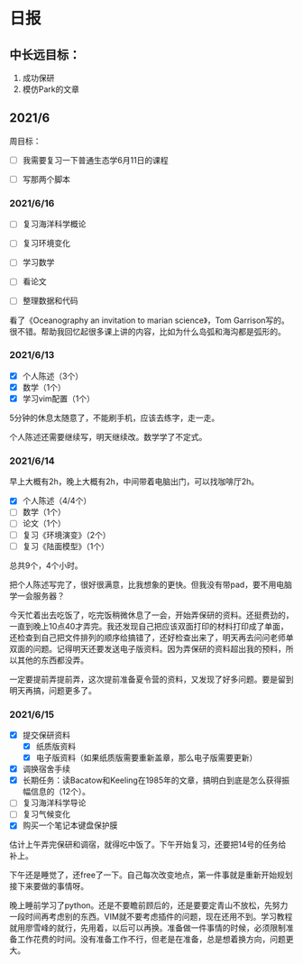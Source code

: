 # 日报

## 中长远目标：

1. 成功保研
2. 模仿Park的文章

## 2021/6

周目标：

- [ ] 我需要复习一下普通生态学6月11日的课程
- [ ] 写那两个脚本


### 2021/6/16

- [ ] 复习海洋科学概论
- [ ] 复习环境变化
- [ ] 学习数学
- [ ] 看论文
- [ ] 整理数据和代码


看了《Oceanography an invitation to marian science》，Tom Garrison写的。很不错。帮助我回忆起很多课上讲的内容，比如为什么岛弧和海沟都是弧形的。


### 2021/6/13

- [x] 个人陈述（3个）
- [x] 数学（1个）
- [x] 学习vim配置（1个）

5分钟的休息太随意了，不能刷手机，应该去练字，走一走。

个人陈述还需要继续写，明天继续改。数学学了不定式。

### 2021/6/14

早上大概有2h，晚上大概有2h，中间带着电脑出门，可以找咖啡厅2h。

- [x] 个人陈述（4/4个）
- [ ] 数学（1个）
- [ ] 论文（1个）
- [ ] 复习《环境演变》（2个）
- [ ] 复习《陆面模型》（1个）

总共9个，4个小时。

把个人陈述写完了，很好很满意，比我想象的更快。但我没有带pad，要不用电脑学一会服务器？

今天忙着出去吃饭了，吃完饭稍微休息了一会，开始弄保研的资料。还挺费劲的，一直到晚上10点40才弄完。我还发现自己把应该双面打印的材料打印成了单面，还检查到自己把文件排列的顺序给搞错了，还好检查出来了，明天再去问问老师单双面的问题。记得明天还要发送电子版资料。因为弄保研的资料超出我的预料，所以其他的东西都没弄。

一定要提前弄提前弄，这次提前准备夏令营的资料，又发现了好多问题。要是留到明天再搞，问题更多了。

### 2021/6/15

- [x] 提交保研资料
  - [x] 纸质版资料
  - [x] 电子版资料（如果纸质版需要重新盖章，那么电子版需要更新）
- [x] 调换宿舍手续
- [x] 长期任务：读Bacatow和Keeling在1985年的文章，搞明白到底是怎么获得振幅信息的（12个）。
- [ ] 复习海洋科学导论
- [ ] 复习气候变化
- [x] 购买一个笔记本键盘保护膜

估计上午弄完保研和调宿，就得吃中饭了。下午开始复习，还要把14号的任务给补上。

下午还是睡觉了，还free了一下。自己每次改变地点，第一件事就是重新开始规划接下来要做的事情呀。

晚上睡前学习了python。还是不要瞻前顾后的，还是要要定青山不放松，先努力一段时间再考虑别的东西。VIM就不要考虑插件的问题，现在还用不到。学习教程就用廖雪峰的就行，先用着，以后可以再换。准备做一件事情的时候，必须限制准备工作花费的时间。没有准备工作不行，但老是在准备，总是想着换方向，问题更大。

